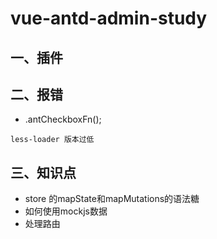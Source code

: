 <!--
 * @Author: shengCW
 * @Email: 2367896538@qq.com
 * @Date: 2020-12-02 13:57:34
 * @LastEditors: shengCW
 * @LastEmail: 2367896538@qq.com
 * @LastEditTime: 2020-12-02 17:36:57
 * @Description: file content
-->
# vue-antd-admin-study


## 一、插件


## 二、报错

* .antCheckboxFn();

```shell
less-loader 版本过低
```

## 三、知识点

* store 的mapState和mapMutations的语法糖
* 如何使用mockjs数据
* 处理路由